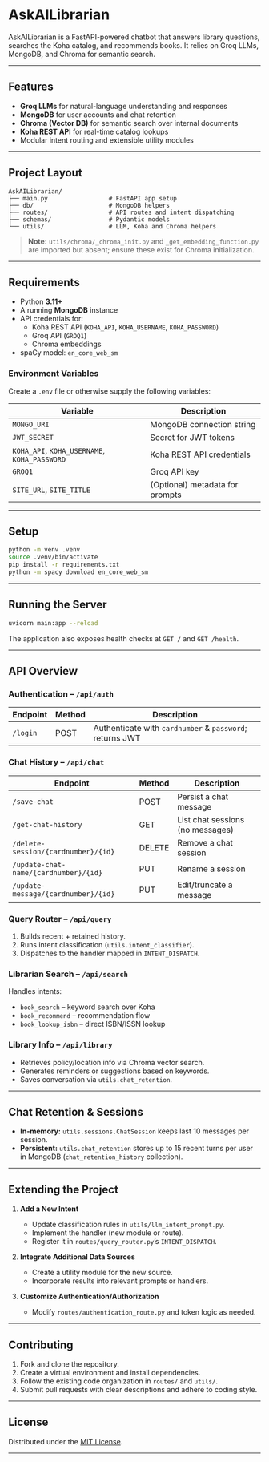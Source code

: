 # AskAILibrarian

AskAILibrarian is a FastAPI-powered chatbot that answers library questions, searches the Koha catalog, and recommends books. It relies on Groq LLMs, MongoDB, and Chroma for semantic search.

---

## Features

- **Groq LLMs** for natural-language understanding and responses
- **MongoDB** for user accounts and chat retention
- **Chroma (Vector DB)** for semantic search over internal documents
- **Koha REST API** for real-time catalog lookups
- Modular intent routing and extensible utility modules

---

## Project Layout

```
AskAILibrarian/
├── main.py                 # FastAPI app setup
├── db/                     # MongoDB helpers
├── routes/                 # API routes and intent dispatching
├── schemas/                # Pydantic models
└── utils/                  # LLM, Koha and Chroma helpers
```

> **Note:** `utils/chroma/_chroma_init.py` and `_get_embedding_function.py` are imported but absent; ensure these exist for Chroma initialization.

---

## Requirements

- Python **3.11+**
- A running **MongoDB** instance
- API credentials for:
  - Koha REST API (`KOHA_API`, `KOHA_USERNAME`, `KOHA_PASSWORD`)
  - Groq API (`GROQ1`)
  - Chroma embeddings
- spaCy model: `en_core_web_sm`

### Environment Variables

Create a `.env` file or otherwise supply the following variables:

| Variable | Description |
|----------|-------------|
| `MONGO_URI` | MongoDB connection string |
| `JWT_SECRET` | Secret for JWT tokens |
| `KOHA_API`, `KOHA_USERNAME`, `KOHA_PASSWORD` | Koha REST API credentials |
| `GROQ1` | Groq API key |
| `SITE_URL`, `SITE_TITLE` | (Optional) metadata for prompts |

---

## Setup

```bash
python -m venv .venv
source .venv/bin/activate
pip install -r requirements.txt
python -m spacy download en_core_web_sm
```

---

## Running the Server

```bash
uvicorn main:app --reload
```

The application also exposes health checks at `GET /` and `GET /health`.

---

## API Overview

### Authentication – `/api/auth`

| Endpoint | Method | Description |
|----------|--------|-------------|
| `/login` | POST   | Authenticate with `cardnumber` & `password`; returns JWT |

### Chat History – `/api/chat`

| Endpoint | Method | Description |
|----------|--------|-------------|
| `/save-chat`                         | POST   | Persist a chat message |
| `/get-chat-history`                  | GET    | List chat sessions (no messages) |
| `/delete-session/{cardnumber}/{id}`  | DELETE | Remove a chat session |
| `/update-chat-name/{cardnumber}/{id}`| PUT    | Rename a session |
| `/update-message/{cardnumber}/{id}`  | PUT    | Edit/truncate a message |

### Query Router – `/api/query`

1. Builds recent + retained history.
2. Runs intent classification (`utils.intent_classifier`).
3. Dispatches to the handler mapped in `INTENT_DISPATCH`.

### Librarian Search – `/api/search`

Handles intents:
- `book_search` – keyword search over Koha
- `book_recommend` – recommendation flow
- `book_lookup_isbn` – direct ISBN/ISSN lookup

### Library Info – `/api/library`

- Retrieves policy/location info via Chroma vector search.
- Generates reminders or suggestions based on keywords.
- Saves conversation via `utils.chat_retention`.

---

## Chat Retention & Sessions

- **In-memory:** `utils.sessions.ChatSession` keeps last 10 messages per session.
- **Persistent:** `utils.chat_retention` stores up to 15 recent turns per user in MongoDB (`chat_retention_history` collection).

---

## Extending the Project

1. **Add a New Intent**
   - Update classification rules in `utils/llm_intent_prompt.py`.
   - Implement the handler (new module or route).
   - Register it in `routes/query_router.py`’s `INTENT_DISPATCH`.

2. **Integrate Additional Data Sources**
   - Create a utility module for the new source.
   - Incorporate results into relevant prompts or handlers.

3. **Customize Authentication/Authorization**
   - Modify `routes/authentication_route.py` and token logic as needed.

---

## Contributing

1. Fork and clone the repository.
2. Create a virtual environment and install dependencies.
3. Follow the existing code organization in `routes/` and `utils/`.
4. Submit pull requests with clear descriptions and adhere to coding style.

---

## License

Distributed under the [MIT License](LICENSE).

---
